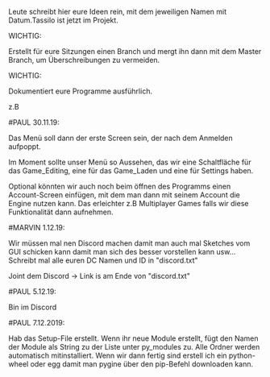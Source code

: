 Leute schreibt hier eure Ideen rein, mit dem jeweiligen Namen mit Datum.Tassilo ist jetzt im Projekt.

WICHTIG:

Erstellt für eure Sitzungen einen Branch und mergt ihn dann mit dem Master Branch, um Überschreibungen zu vermeiden.

WICHTIG:

Dokumentiert eure Programme ausführlich.

z.B

#PAUL 30.11.19:

Das Menü soll dann der erste Screen sein, der nach dem Anmelden aufpoppt. 

Im Moment sollte unser Menü so Aussehen, das wir eine Schaltfläche für das Game_Editing, eine für das Game_Laden und
eine für Settings haben.

Optional könnten wir auch noch beim öffnen des Programms einen Account-Screen einfügen, mit dem man dann mit seinem
Account die Engine nutzen kann. Das erleichter z.B Multiplayer Games falls wir diese Funktionalität dann aufnehmen.



#MARVIN 1.12.19:

Wir müssen mal nen Discord machen damit man auch mal Sketches vom GUI schicken kann damit man sich des besser vorstellen kann usw...
Schreibt mal alle euren DC Namen und ID in "discord.txt"

 Joint dem Discord -> Link is am Ende von "discord.txt"

#PAUL 5.12.19:

Bin im Discord

#PAUL 7.12.2019:

Hab das Setup-File erstellt. Wenn ihr neue Module erstellt, fügt den Namen der Module als String zu der Liste unter 
py_modules zu. Alle Ordner werden automatisch mitinstalliert. Wenn wir dann fertig sind erstell ich ein python-wheel oder egg
damit man pygine über den pip-Befehl downloaden kann.
